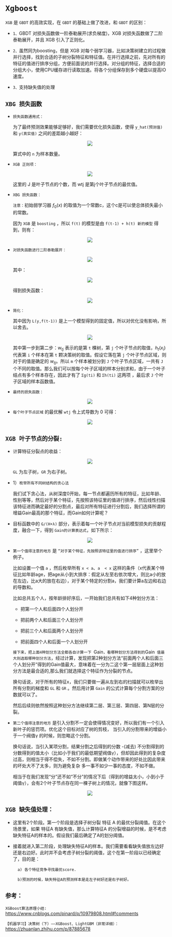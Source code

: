 # `Xgboost`

`XGB` 是 `GBDT` 的高效实现，在 `GBDT` 的基础上做了改进，和 `GBDT` 的区别：

* `1、`GBDT 对损失函数做一阶泰勒展开(求负梯度)，XGB 对损失函数做了二阶泰勒展开，并且 XGB 引入了正则化。

* `2、`虽然同为boosting，但是 XGB 对每个弱学习器，比如决策树建立的过程做并行选择，找到合适的子树分裂特征和特征值。在并行选择之前，先对所有的特征的值进行排序分组，方便前面说的并行选择。对分组的特征，选择合适的分组大小，使用CPU缓存进行读取加速。将各个分组保存到多个硬盘以提高IO速度。

* `3、`支持缺失值的处理

## `XBG 损失函数`

* `损失函数通用式：`
    
    为了最终预测效果能够足够好，我们需要优化损失函数，使得 `y_hat(预测值)` 和 `y(真实值)` 之间的差距越小越好： 

    <div align=center><img  src="./static/xgb_new/损失函数通用式.jpg"/></div>

    算式中的 `n` 为样本数量。

* `XGB 正则项：`

    <div align=center><img  src="./static/xgb_new/正则项.jpg"/></div>

    这里的 J 是叶子节点的个数，而 wtj 是第j个叶子节点的最优值。

* `XBG 损失函数：`

    `注意：`初始弱学习器 $f_0(x)$ 的取值为一个常数c，这个c是可以使总体损失最小的常数。


    因为 `XGB` 是 `boosting` ，所以 `f(t)` 的模型是由 `f(t-1) + h(t) 新的模型` 得到，则有：


    <div align=center><img  src="./static/xgb_new/损失函数2.jpg"/></div>


* `对损失函数进行二阶泰勒展开：`

    <div align=center><img  src="./static/xgb_new/二阶泰勒展开2.jpg"/></div>

    其中：
    <div align=center><img  src="./static/xgb_new/一阶导和二阶导.jpg"/></div>
    
    得到损失函数：

    <div align=center><img  src="./static/xgb_new/损失函数3.jpg"/></div>

* `简化：`

    其中因为 `L(y,f(t-1))` 是上一个模型得到的固定值，所以对优化没有影响，所以舍去。

    <div align=center><img  src="./static/xgb_new/损失函数4.jpg"/></div>


    其中第一步到第二步：$w_{tj}$ 表示的是第 `t` 棵树，第 `j` 个叶子节点的取值，$h_t(x_i)$ 代表第 `i` 个样本在第 `t` 颗决策树的取值。假设它落在第 `j` 个叶子节点区域，则对于的值是确定的 $w_{tj}$。所以 `m` 个样本被划分到 `J` 个叶子节点区域，一共有 `J` 个不同的取值。那么我们可以按每个叶子区域的样本分别求和，由于一个叶子结点有多个样本存在，因此才有了 `Σg(ti)` 和 `Σh(ti)` 这两项 ，最后求 `J` 个叶子区域的样本函数值。

* `最终的损失函数：`

    <div align=center><img  src="./static/xgb_new/损失函数5.jpg"/></div>


* `每个叶子节点区域` 的最优解 `wtj` 令上式导数为 0 可得：


    <div align=center><img  src="./static/xgb_new/最优解.jpg"/></div>




## `XGB 叶子节点的分裂: `

* 计算特征分裂点的收益：



    <div align=center><img  src="./static/xgb_new/节点分裂.png"/></div>

    `GL` 为左子树，`GR` 为右子树。



* 1）`枚举所有不同树结构的贪心法`

    我们试下贪心法，从树深度0开始，每一节点都遍历所有的特征，比如年龄、性别等等，然后对于某个特征，先按照该特征里的值进行排序，然后线性扫描该特征进而确定最好的分割点，最后对所有特征进行分割后，我们选择所谓的增益Gain最高的那个特征，而Gain如何计算呢？

* 目标函数中的 `G/(H+λ)` 部分，表示着每一个叶子节点对当前模型损失的贡献程度，融合一下，得到 `Gain的计算表达式`，如下所示：

    <div align=center><img  src="./static/7.png"/></div>


* `第一个值得注意的地方` 是 `“对于某个特征，先按照该特征里的值进行排序”` ，这里举个例子。

    比如设置一个值 `a` ，然后枚举所有 `x < a`、`a  < x` 这样的条件（x代表某个特征比如年龄age，把age从小到大排序：假定从左至右依次增大，则比a小的放在左边，比a大的放在右边），对于某个特定的分割a，我们要计算a左边和右边的导数和。

    比如总共五个人，按年龄排好序后，一开始我们总共有如下4种划分方法：

    * 把第一个人和后面四个人划分开

    * 把前两个人和后面三个人划分开

    * 把前三个人和后面两个人划分开

    * 把前面四个人和后面一个人划分开

    `接下来，把上面4种划分方法全都各自计算一下 `Gain` ，看哪种划分方法得到的 `Gain` 值最大则选取哪种划分方法`，经过计算，发现把第2种划分方法“前面两个人和后面三个人划分开”得到的Gain值最大，意味着在一分为二这个第一层层面上这种划分方法是最合适的,那么我们就选择这个特征作为分裂的节点。

    换句话说，对于所有的特征x，我们只要做一遍从左到右的扫描就可以枚举出所有分割的梯度和 `GL` 和 `GR` 。然后用计算 `Gain` 的公式计算每个分割方案的分数就可以了。

    然后后续则依然按照这种划分方法继续第二层、第三层、第四层、第N层的分裂。


* `第二个值得注意的地方` 是引入分割不一定会使得情况变好，所以我们有一个引入新叶子的惩罚项。优化这个目标对应了树的剪枝， 当引入的分割带来的增益小于一个阀值γ 的时候，则忽略这个分割。

    换句话说，当引入某项分割，结果分割之后得到的分数 -(减去) 不分割得到的分数得到的值太小（比如小于我们的最低期望阀值γ），但却因此得到的复杂度过高，则相当于得不偿失，不如不分割。即做某个动作带来的好处比因此带来的坏处大不了太多，则为避免复杂 多一事不如少一事的态度，不如不做。

    相当于在我们发现“分”还不如“不分”的情况下后（得到的增益太小，小到小于阈值γ），会有2个叶子节点存在同一棵子树上的情况，就像下图这样。

    <div align=center><img  src="./static/9.png"/></div>



## `XGB 缺失值处理：`


* 这里有2个阶段。第一个阶段是选择子树分裂 特征 A 的最优分裂阈值。在这个场景里，如果 特征A 有缺失值，那么计算特征A 的分裂增益的时候，是不考虑缺失特征A的样本的。假设我们最后确定了A的划分阈值。

* 接着就进入第二阶段，处理缺失特征A的样本。我们需要看看缺失值放左边好还是右边好。此时并不会考虑子树分裂的阈值，这个在第一阶段以已经确定了，目的是：

        a) 各个特征竞争寻找最优score. 

        b)预测的时候，缺失特征A的预测样本是走左子树好还是右子树好。


## `参考：`


`XGBoost算法原理小结:` https://www.cnblogs.com/pinard/p/10979808.html#!comments

`【机器学习】决策树（下）——XGBoost、LightGBM（非常详细）：`https://zhuanlan.zhihu.com/p/87885678